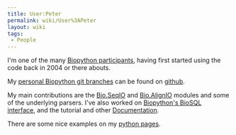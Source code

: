 ```yaml
---
title: User:Peter
permalink: wiki/User%3APeter
layout: wiki
tags:
 - People
---
```


I'm one of the many [Biopython participants](Participants "wikilink"),
having first started using the code back in 2004 or there abouts.

My [personal Biopython git branches](http://github.com/peterjc) can be
found on [github](http://www.github.com).

My main contributions are the [Bio.SeqIO](SeqIO "wikilink") and
[Bio.AlignIO](AlignIO "wikilink") modules and some of the underlying
parsers. I've also worked on [Biopython's BioSQL
interface](BioSQL "wikilink"), and the tutorial and other
[Documentation](Documentation "wikilink").

There are some nice examples on my [python
pages](http://www.warwick.ac.uk/go/peter_cock/python/).
